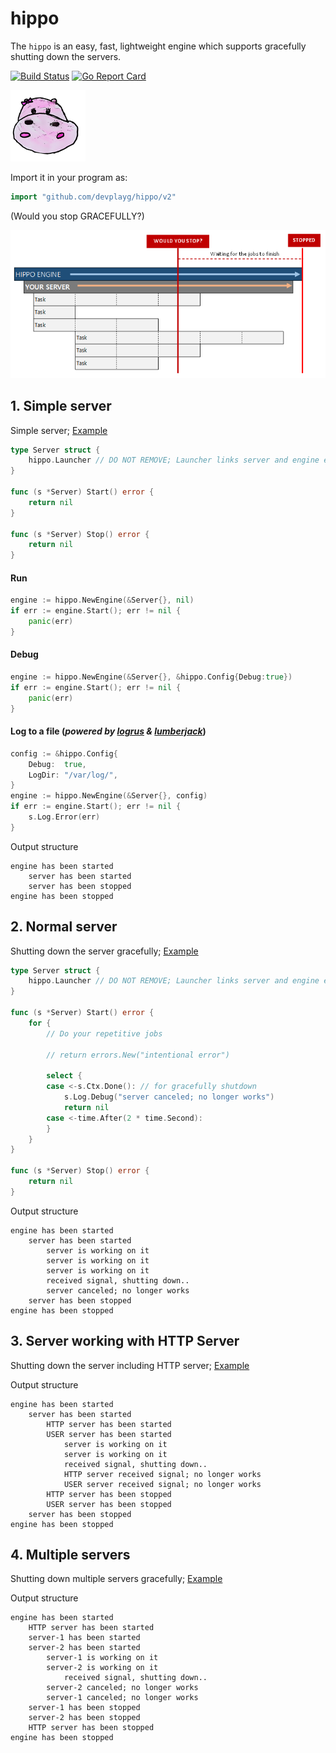 # hippo

The `hippo` is an easy, fast, lightweight engine which supports gracefully shutting down the servers.

[![Build Status](https://travis-ci.org/devplayg/hippo.svg?branch=master)](https://travis-ci.org/devplayg/hippo)
[![Go Report Card](https://goreportcard.com/badge/github.com/devplayg/hippo)](https://goreportcard.com/report/github.com/devplayg/hippo)

![Hippo](hippo.png)

Import it in your program as:

```go
import "github.com/devplayg/hippo/v2"
```

(Would you stop GRACEFULLY?)

![Image of Yaktocat](would-you-stop.png)

## 1. Simple server 

Simple server;
[Example](https://github.com/devplayg/hippo/blob/master/examples/simple/main.go)

```go
type Server struct {
	hippo.Launcher // DO NOT REMOVE; Launcher links server and engine each other.
}

func (s *Server) Start() error {
	return nil
}

func (s *Server) Stop() error {
	return nil
}
```

#### Run

```go
engine := hippo.NewEngine(&Server{}, nil)
if err := engine.Start(); err != nil {
    panic(err)
}
```

#### Debug

```go
engine := hippo.NewEngine(&Server{}, &hippo.Config{Debug:true})
if err := engine.Start(); err != nil {
    panic(err)
}
```

#### Log to a file (*powered by [logrus](https://github.com/sirupsen/logrus) & [lumberjack](https://github.com/natefinch/lumberjack)*)

```go
config := &hippo.Config{
    Debug:  true,
    LogDir: "/var/log/",
}
engine := hippo.NewEngine(&Server{}, config)
if err := engine.Start(); err != nil {
    s.Log.Error(err)
}
```

Output structure

    engine has been started
        server has been started
        server has been stopped
    engine has been stopped


## 2. Normal server

Shutting down the server gracefully;
[Example](https://github.com/devplayg/hippo/blob/master/examples/normal/main.go) 

```go
type Server struct {
    hippo.Launcher // DO NOT REMOVE; Launcher links server and engine each other.
}

func (s *Server) Start() error {
    for {
        // Do your repetitive jobs

        // return errors.New("intentional error")

        select {
        case <-s.Ctx.Done(): // for gracefully shutdown
            s.Log.Debug("server canceled; no longer works")
            return nil
        case <-time.After(2 * time.Second):
        }
    }
}

func (s *Server) Stop() error {
    return nil
}
```

Output structure

    engine has been started                      
        server has been started                      
            server is working on it                      
            server is working on it                      
            server is working on it                      
            received signal, shutting down..             
            server canceled; no longer works             
        server has been stopped                      
    engine has been stopped  
    
    
## 3. Server working with HTTP Server

Shutting down the server including HTTP server; 
[Example](https://github.com/devplayg/hippo/blob/master/examples/http/main.go)

Output structure

    engine has been started                      
        server has been started                      
            HTTP server has been started
            USER server has been started                 
                server is working on it                      
                server is working on it                      
                received signal, shutting down..
                HTTP server received signal; no longer works
                USER server received signal; no longer works             
            HTTP server has been stopped                 
            USER server has been stopped                 
        server has been stopped                      
    engine has been stopped
    
    
## 4. Multiple servers

Shutting down multiple servers gracefully;
[Example](https://github.com/devplayg/hippo/blob/master/examples/multiple/main.go)

Output structure

    engine has been started
        HTTP server has been started
        server-1 has been started
        server-2 has been started
            server-1 is working on it
            server-2 is working on it
                received signal, shutting down..
            server-2 canceled; no longer works
            server-1 canceled; no longer works
        server-1 has been stopped
        server-2 has been stopped
        HTTP server has been stopped
    engine has been stopped
